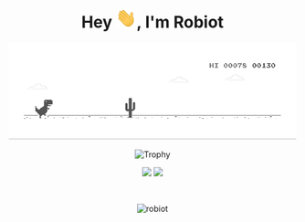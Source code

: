 <h1 align="center">Hey <img src="./hand.gif" height=35px/>, I'm Robiot</h1>
<p align="center">
<img src="./jump.gif" />
</p>


<p align="center">
  <img src="https://github-profile-trophy.vercel.app/?username=robiot&theme=onedark&margin-w=15&margin-h=15&column=7" alt="Trophy" />
</p>

<p align="center">
  <img src="https://github-readme-stats.vercel.app/api?username=robiot&hide_border=true&theme=nord" />
  <img src="https://github-readme-stats.vercel.app/api/top-langs/?username=robiot&layout=compact&hide_border=true&t&card_width=255&theme=nord" height="195rem" />
</p>

<br />

<p align="center">
  <img src="https://komarev.com/ghpvc/?username=robiot&label=Profile%20views&color=0e75b6&style=flat" alt="robiot" />
</p>


